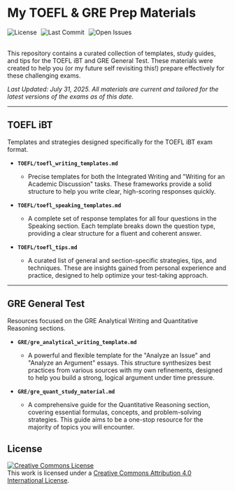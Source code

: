 # My TOEFL & GRE Prep Materials
<div style="display: flex; gap: 10px; flex-wrap: wrap;">
    <img src="https://img.shields.io/github/license/AliKHaliliT/My-TOEFL-GRE-Materials" alt="License">
    <img src="https://img.shields.io/github/last-commit/AliKHaliliT/My-TOEFL-GRE-Materials" alt="Last Commit">
    <img src="https://img.shields.io/github/issues/AliKHaliliT/My-TOEFL-GRE-Materials" alt="Open Issues">
</div>
<br/>

This repository contains a curated collection of templates, study guides, and tips for the TOEFL iBT and GRE General Test. These materials were created to help you (or my future self revisiting this\!) prepare effectively for these challenging exams.

*Last Updated: July 31, 2025. All materials are current and tailored for the latest versions of the exams as of this date.*

-----

## TOEFL iBT

Templates and strategies designed specifically for the TOEFL iBT exam format.

  * **`TOEFL/toefl_writing_templates.md`**

      * Precise templates for both the Integrated Writing and "Writing for an Academic Discussion" tasks. These frameworks provide a solid structure to help you write clear, high-scoring responses quickly.

  * **`TOEFL/toefl_speaking_templates.md`**

      * A complete set of response templates for all four questions in the Speaking section. Each template breaks down the question type, providing a clear structure for a fluent and coherent answer.

  * **`TOEFL/toefl_tips.md`**

      * A curated list of general and section-specific strategies, tips, and techniques. These are insights gained from personal experience and practice, designed to help optimize your test-taking approach.

-----

## GRE General Test

Resources focused on the GRE Analytical Writing and Quantitative Reasoning sections.

  * **`GRE/gre_analytical_writing_template.md`**

      * A powerful and flexible template for the "Analyze an Issue" and "Analyze an Argument" essays. This structure synthesizes best practices from various sources with my own refinements, designed to help you build a strong, logical argument under time pressure.

  * **`GRE/gre_quant_study_material.md`**

      * A comprehensive guide for the Quantitative Reasoning section, covering essential formulas, concepts, and problem-solving strategies. This guide aims to be a one-stop resource for the majority of topics you will encounter.

## License
<a rel="license" href="http://creativecommons.org/licenses/by/4.0/"><img alt="Creative Commons License" style="border-width:0" src="https://i.creativecommons.org/l/by/4.0/88x31.png" /></a><br />This work is licensed under a <a rel="license" href="http://creativecommons.org/licenses/by/4.0/">Creative Commons Attribution 4.0 International License</a>.